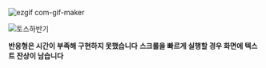 ![ezgif com-gif-maker](https://user-images.githubusercontent.com/92906766/167353543-9c575ec3-a4e4-472f-91f8-0ad5259ff583.gif)

![토스하반기](https://user-images.githubusercontent.com/92906766/167353608-1f28c28b-a5ef-496e-867a-3607015e061a.gif)

**반응형은 시간이 부족해 구현하지 못했습니다**
**스크롤을 빠르게 실행할 경우 화면에 텍스트 잔상이 남습니다**

